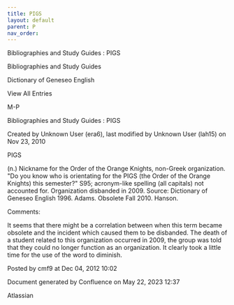 ```yaml
---
title: PIGS
layout: default
parent: P
nav_order:
---
```


Bibliographies and Study Guides : PIGS

Bibliographies and Study Guides

Dictionary of Geneseo English

View All Entries

M-P

Bibliographies and Study Guides : PIGS

Created by  Unknown User (era6), last modified by  Unknown User (lah15) on Nov 23, 2010

PIGS

(n.) Nickname for the Order of the Orange Knights, non-Greek organization. &quot;Do you know who is orientating for the PIGS (the Order of the Orange Knights) this semester?&quot; S95; acronym-like spelling (all capitals) not accounted for. Organization disbanded in 2009. Source: Dictionary of Geneseo English 1996. Adams. Obsolete Fall 2010. Hanson.

Comments:

It seems that there might be a correlation between when this term became obsolete and the incident which caused them to be disbanded. The death of a student related to this organization occurred in 2009, the group was told that they could no longer function as an organization. It clearly took a little time for the use of the word to diminish. 

Posted by cmf9 at Dec 04, 2012 10:02

Document generated by Confluence on May 22, 2023 12:37

Atlassian
